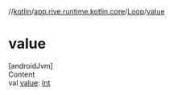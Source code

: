 //[kotlin](../../../index.md)/[app.rive.runtime.kotlin.core](../index.md)/[Loop](index.md)/[value](value.md)



# value  
[androidJvm]  
Content  
val [value](value.md): [Int](https://kotlinlang.org/api/latest/jvm/stdlib/kotlin/-int/index.html)  



